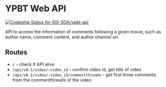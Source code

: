 # YPBT Web API
[ ![Codeship Status for ISS-SOA/ypbt-api](https://codeship.com/projects/c2f0d920-8535-0134-9419-0ea196d1355a/status?branch=master)](https://app.codeship.com/projects/182029)

API to access the information of comments following a given movie, such as author name, comment content, and author channel url.

## Routes

- `/` - check if API alive
- `/api/v0.1/video/:video_id`                - confirm video id, get title of video
- `/api/v0.1/video/:video_id/commentthreads` - get first three comments from the commentthreads of the video
